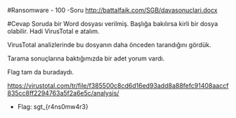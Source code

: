 #Ransomware - 100 -Soru
http://battalfaik.com/SGB/davasonuclari.docx

#Cevap
Soruda bir Word dosyası verilmiş. Başlığa bakılırsa kirli bir dosya olabilir. Hadi VirusTotal e atalım.

VirusTotal analizlerinde bu dosyanın daha önceden tarandığını gördük.

Tarama sonuçlarına baktığımızda bir adet yorum vardı.

Flag tam da buradaydı.

https://virustotal.com/tr/file/f385500c8cd6d16ed93add8a88fefc91408aaccf835cc8ff2294763a5f2a6e5c/analysis/

* Flag: sgt_{r4ns0mw4r3}

